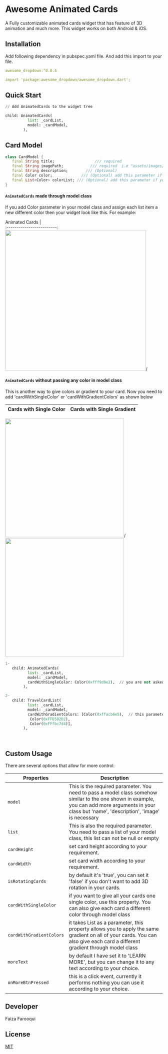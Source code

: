 # Awesome Animated Cards

A Fully customizable animated cards widget that has feature of 3D animation and much more. This widget works on both Android & iOS.

## Installation

Add following dependency in pubspec.yaml file. And add this import to your file.

```yaml
awesome_dropdown:^0.0.4

import 'package:awesome_dropdown/awesome_dropdown.dart';
```
## Quick Start

```python
// Add AnimatedCards to the widget tree

child: AnimatedCards(
          list: _cardList,
          model: _cardModel,
        ),                ​
```

## Card Model

```dart
class CardModel {
   final String title;                  /// required
   final String imagePath;            /// required  i.e "assets/images/image.png"
   final String description;        /// (Optional)
   final Color color;             /// (Optional) add this parameter if you want to have different color on each card
   final List<Color> colorList; /// (Optional) add this parameter if you want to apply different gradient on each card
}
```
#### `AnimatedCards` made through model class
If you add Color parameter in your model class and assign each list item a new different color then your widget look like this. For example:

 Animated Cards           |             
:-------------------------:
<img height="450px" src="https://user-images.githubusercontent.com/36657067/123776333-a2300380-d8e8-11eb-801a-6c4cd179bea3.gif?raw=true">/

#### `AnimatedCards` without passing any color in model class
This is another way to give colors or gradient to your card. Now you need to add 'cardWithSingleColor' or 'cardWithGradientColors' as shown below

 Cards with Single Color    |   Cards with Single Gradient               
:-------------------------:|:-----------------------------:
<img height="380px" src="https://user-images.githubusercontent.com/36657067/123781193-621f4f80-d8ed-11eb-80fc-f60da0c90bec.jpeg?raw=true">/
<img height="380px" src="https://user-images.githubusercontent.com/36657067/123785579-20dd6e80-d8f2-11eb-8690-f9cc7bd91ee9.jpeg?raw=true">

```python
1-
   child: AnimatedCards(
          list: _cardList,
          model: _cardModel,
          cardWithSingleColor: Color(0xfff9d9e2),  // you are not asked to add this parameter, but you can this if you want to display your cards with any other single color. By default cards will appear as it is shown in Screenshot 
        ),

2- 
   child: TravelCardList(
          list: _cardList,
          model: _cardModel,
          cardWithGradientColors: [Color(0xffacb6e5),  // this parameter is needs to be added to add gradient, there is no default gradient available in lib
           Color(0xFFD5D2D2),
           Color(0xFFfbc7d4)],
        ),

```

<br>

## Custom Usage
There are several options that allow for more control:

|  Properties  |   Description   |
|--------------|-----------------|
| `model` | This is the required parameter. You need to pass a model class somehow similar to the one shown in example, you can add more arguments in your class but 'name', 'description', 'image' is necessary |
| `list` | This is also the required parameter. You need to pass a list of your model class, this list can not be null or empty|
| `cardHeight` | set card height according to your requirement. |
| `cardWidth` | set card width according to your requirement. |
| `isRotatingCards` | by default it's 'true', you can set it 'false' if you don't want to add 3D rotation in your cards. |
| `cardWithSingleColor` | if you want to give all your cards one single color, use this property. You can also give each card a different color through model class |
| `cardWithGradientColors` | it takes List<Color> as a parameter, this property allows you to apply the same gradient on all of your cards. You can also give each card a different gradient through model class |
| `moreText` | by default I have set it to 'LEARN MORE', but you can change it to any text according to your choice. |
| `onMoreBtnPressed` | this is a click event, currently it performs nothing you can use it according to your choice. |


## Developer
Faiza Farooqui

## License
[MIT](https://choosealicense.com/licenses/mit/)
